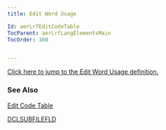 ```yaml
---
title: Edit Word Usage

Id: aerLrfEditCodeTable
TocParent: aerLrfLangElementsMain
TocOrder: 160


---
```


[Click here to jump to the Edit Word Usage definition.](sharedEditWordTable.html) 

### See Also
[Edit Code Table](ecrLrfEditCodeTable.html)

[DCLSUBFILEFLD](DCLSUBFILEFLD.html) 
